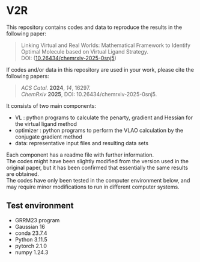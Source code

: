 # V2R

This repository contains codes and data to reproduce the results in the following paper:   
> Linking Virtual and Real Worlds: Mathematical Framework to Identify Optimal Molecule based on Virtual Ligand Strategy.  
> DOI: ([10.26434/chemrxiv-2025-0snj5](https://chemrxiv.org/engage/chemrxiv/article-details/67d8c3fa6dde43c90830259a))  

If codes and/or data in this repository are used in your work, please cite the following papers:
> _ACS Catal._ **2024**, _14_, 16297.  
> _ChemRxiv_ **2025**, DOI: 10.26434/chemrxiv-2025-0snj5. 

It consists of two main components:
- VL : python programs to calculate the penarty, gradient and Hessian for the virtual ligand method
- optimizer : python programs to perform the VLAO calculation by the conjugate gradient method
- data: representative input files and resulting data sets
  
Each component has a readme file with further information.  
The codes might have been slightly modified from the version used in the original paper, but it has been confirmed that essentially the same results are obtained.   
The codes have only been tested in the computer environment below, and may require minor modifications to run in different computer systems.  

## Test environment
- GRRM23 program  
- Gaussian 16
- conda 23.7.4
- Python 3.11.5
- pytorch 2.1.0  
- numpy 1.24.3  

